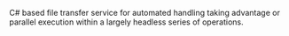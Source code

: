 C# based file transfer service for automated handling taking advantage or parallel execution within a largely headless series of operations.
